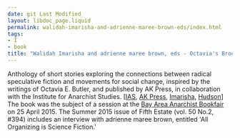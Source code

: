 ```yaml
---
date: git Last Modified
layout: libdoc_page.liquid
permalink: walidah-imarisha-and-adrienne-maree-brown-eds/index.html
tags:
- I
- book
title: "Walidah Imarisha and adrienne maree brown, eds - Octavia's Brood"
---
```


Anthology of short stories exploring the connections  between radical speculative fiction and movements for social change, inspired by  the writings of Octavia E. Butler, and published by AK Press, in collaboration  with the Institute for Anarchist Studies. [<a href="http://anarchistnews.org/content/institute-anarchist-studies-winter-2015-newsletter">IAS</a>, <a href="http://www.revolutionbythebook.akpress.org/imagine-a-world-without-prisons/"> AK Press</a>, <a href="http://www.truth-out.org/opinion/item/29438-rewriting-the-future"> Imarisha</a>, <a href="http://boingboing.net/2015/04/02/octavias-brood.html?utm_source=feedburner&amp;utm_medium=feed&amp;utm_campaign=Feed:+boingboing/iBag+(Boing+Boing)"> Hudson</a>]
 
The book was the subject of a session at the <a href="http://bayareaanarchistbookfair.com/schedule/">Bay Area Anarchist  Bookfair</a> on 25 April 2015. The Summer 2015 issue of Fifth Estate  (vol. 50 No.2, #394) includes an interview with adrienne maree brown, entitled  'All Organizing is Science Fiction.'